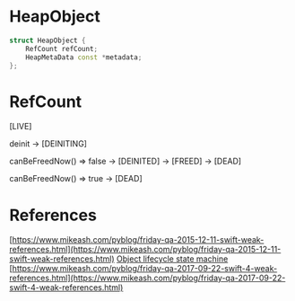 
# HeapObject

```cpp
struct HeapObject {
	RefCount refCount;
	HeapMetaData const *metadata;
};
```

# RefCount

[LIVE]

deinit -> [DEINITING]

canBeFreedNow() => false -> [DEINITED] -> [FREED] -> [DEAD]

canBeFreedNow() => true -> [DEAD]

# References

[https://www.mikeash.com/pyblog/friday-qa-2015-12-11-swift-weak-references.html](https://www.mikeash.com/pyblog/friday-qa-2015-12-11-swift-weak-references.html)
[Object lifecycle state machine](https://github.com/apple/swift/blob/main/stdlib/public/SwiftShims/RefCount.h)
[https://www.mikeash.com/pyblog/friday-qa-2017-09-22-swift-4-weak-references.html](https://www.mikeash.com/pyblog/friday-qa-2017-09-22-swift-4-weak-references.html)
